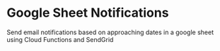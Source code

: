 # Google Sheet Notifications

Send email notifications based on approaching dates in a google sheet using Cloud Functions and SendGrid
